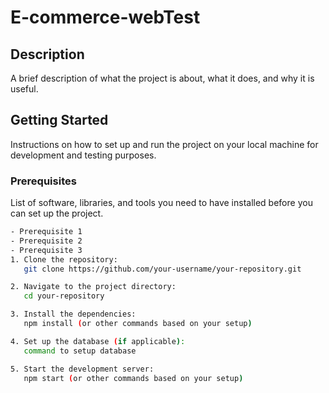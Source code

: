 # E-commerce-webTest
## Description
A brief description of what the project is about, what it does, and why it is useful.

## Getting Started
Instructions on how to set up and run the project on your local machine for development and testing purposes.

### Prerequisites
List of software, libraries, and tools you need to have installed before you can set up the project.
```bash
- Prerequisite 1
- Prerequisite 2
- Prerequisite 3
1. Clone the repository:
   git clone https://github.com/your-username/your-repository.git

2. Navigate to the project directory:
   cd your-repository

3. Install the dependencies:
   npm install (or other commands based on your setup)

4. Set up the database (if applicable):
   command to setup database

5. Start the development server:
   npm start (or other commands based on your setup)